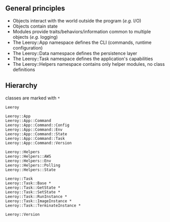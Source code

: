 ## General principles

* Objects interact with the world outside the program (_e.g._ I/O)
* Objects contain state
* Modules provide traits/behaviors/information common to multiple objects (_e.g._ logging)
* The Leeroy::App namespace defines the CLI (commands, runtime configuration)
* The Leeroy::Data namespace defines the persistence layer
* The Leeroy::Task namespace defines the application's capabilities
* The Leeroy::Helpers namespace contains only helper modules, no class definitions

## Hierarchy

classes are marked with `*`

```
Leeroy

Leeroy::App
Leeroy::App::Command
Leeroy::App::Command::Config
Leeroy::App::Command::Env
Leeroy::App::Command::State
Leeroy::App::Command::Task
Leeroy::App::Command::Version

Leeroy::Helpers
Leeroy::Helpers::AWS
Leeroy::Helpers::Env
Leeroy::Helpers::Polling
Leeroy::Helpers::State

Leeroy::Task
Leeroy::Task::Base *
Leeroy::Task::GetState *
Leeroy::Task::SetState *
Leeroy::Task::RunInstance *
Leeroy::Task::ImageInstance *
Leeroy::Task::TerminateInstance *

Leeroy::Version
```
